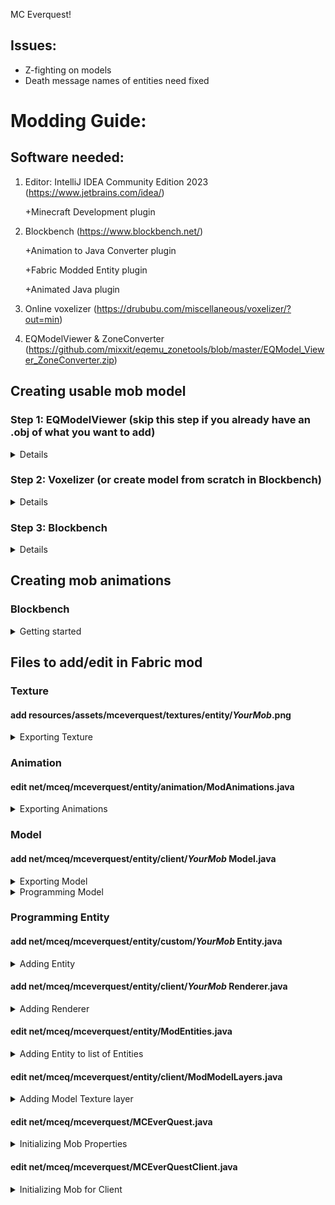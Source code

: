 MC Everquest!
 
## Issues:
- Z-fighting on models
- Death message names of entities need fixed

# Modding Guide:

## Software needed:
1. Editor: IntelliJ IDEA Community Edition 2023 (https://www.jetbrains.com/idea/)
   
   +Minecraft Development plugin
2. Blockbench (https://www.blockbench.net/)
   
   +Animation to Java Converter plugin
   
   +Fabric Modded Entity plugin
   
   +Animated Java plugin
3. Online voxelizer (https://drububu.com/miscellaneous/voxelizer/?out=min)
4. EQModelViewer & ZoneConverter (https://github.com/mixxit/eqemu_zonetools/blob/master/EQModel_Viewer_ZoneConverter.zip)


## Creating usable mob model
### Step 1: EQModelViewer (skip this step if you already have an .obj of what you want to add)
<details>
 <summary>Details</summary>
Use the EQModelViewer to extract models from the Everquest S3D files.
 
- **Load s3d**
 
 ![image](https://github.com/J-stacked/mceverquest/assets/146044161/df868a62-6725-4a59-abcd-d3675aa9a138)

- **Load Model**

 ![image](https://github.com/J-stacked/mceverquest/assets/146044161/ee3d5c33-8aae-4fab-b146-6b4067002850)

- **Load Object**

 ![image](https://github.com/J-stacked/mceverquest/assets/146044161/f1c31e6d-f4ec-4d74-a3c0-8016c1259f8e)

- **Export OBJ**
 
 ![image](https://github.com/J-stacked/mceverquest/assets/146044161/e91cad75-4d45-4dd3-af8d-4bcec8520606)

</details>

### Step 2: Voxelizer (or create model from scratch in Blockbench)
<details>
 <summary>Details</summary>
 
- **Open file**
 
 ![image](https://github.com/J-stacked/mceverquest/assets/146044161/29a695c0-0471-4e96-8455-9865fdf65366)


- **Make voxels below 1000 to avoid a Java StackOverflow error**
 
 ![image](https://github.com/J-stacked/mceverquest/assets/146044161/d91280c1-eb76-465a-afed-07498a76199e)


- **Save as Minecraft (.json)**
 
 ![image](https://github.com/J-stacked/mceverquest/assets/146044161/e605ad02-3463-4eb2-a1af-6863a9d54ef5)

</details>

### Step 3: Blockbench
<details>
 <summary>Details</summary>
 
<details>
 <summary>Importing</summary>

#### Import
- Open .json model in Blockbench

 ![image](https://github.com/J-stacked/mceverquest/assets/146044161/591d3115-00c2-404e-879a-d1c3c3868d53)

- Convert project (_File > Convert Project_) to "Modded Entity".

  ![image](https://github.com/J-stacked/mceverquest/assets/146044161/981ac7f9-c170-447b-93c5-6b5fd78a5c41)


> **IMPORTANT**
> 
> Please ensure the project is converted to "Modded Entity".  If not, there will be texturing and animation issues.  Also, in _File > Project..._, ensure the Export Version is set to Fabric 1.17+
> 
> ![image](https://github.com/J-stacked/mceverquest/assets/146044161/dab24515-2250-4ff5-b21b-afc90eda6411)

> **IMPORTANT**
> 
> Please ensure the model is facing the -Z direction.  Otherwise, it will not walk facing forward.


</details>

<details>
 <summary>Grouping</summary>
 
#### Grouping
- Group cubes as body parts, creating a hierarchy starting with the mob name as the root, then including each limb as a subfolder.  Include the torso (body) as its own part.  This will help when it comes to animating the newly added mob later.

 ![image](https://github.com/J-stacked/mceverquest/assets/146044161/45d7a616-6e43-484e-b693-709735c8862f)
 
- Add cubes to groups by either individually selecting the voxels or by holding down CTRL and dragging the left mouse button.  Then, right click your selection and add to intended body group.

 ![image](https://github.com/J-stacked/mceverquest/assets/146044161/5d86fe59-4ca2-4801-9aa0-42ad5688e486)
 
- Repeat until all cubes are consolidated into groups.
  
> **TIP**
> 
> To help with grouping quickly, toggle the visibility of the groups.  This will prevent the cubes from being selected again, as well as hiding them from view.
>
> ![image](https://github.com/J-stacked/mceverquest/assets/146044161/0f8b3f36-77db-40a1-bcf5-774bc590b84c)

</details>

<details>
 <summary>Texturing</summary>
 
#### Texturing
- The texture will most likely not be able to be found initially, so go ahead and create a texture, then delete the old one.
  
  ![image](https://github.com/J-stacked/mceverquest/assets/146044161/897fd461-30b0-454e-878b-0ca78e8dc43a)
  
- Each face of a voxel will have a different highlighted area on the texture.  This highlighted area is what section of the texture will map to the face.

> **TIP**
> Try to fit the texture in as small a dimension as you can manage.  16x16 is ideal, but if the size must be increased then be sure to stick to dimensions that are square and a power of 2 (ex. 8x8, 16x16, 32x32).  This is managed in _File > Project... > Texture Size_.

> **NOTE**
> In the _Edit_ tab, you will be able to adjust the placement of the texture on the faces of the voxel model.  In the _Paint_ tab, you will be able to actually paint the textures either on the texture tab on the left side of the screen or directly on the model.  Try to stick to a limited color palette.

- Once you are done, you should have a layout similar to this (overlook the absolutely phenomenal texturing for now!):

  ![image](https://github.com/J-stacked/mceverquest/assets/146044161/b785a58e-b67b-4587-82f7-7cb4886284a3)

</details>

</details>

## Creating mob animations

### Blockbench

<details>
 <summary>Getting started</summary>

- In the _Edit_ tab, adjust the pivot points of all limbs to somewhere that makes sense for the limb.  Also, you will want to set the pivot point for the mob overall.  Think of the pivot points as where the joints would be on each limb.

![image](https://github.com/J-stacked/mceverquest/assets/146044161/2cfce010-d3fa-4cdd-b5ab-bd9deb71c179)

> **TIP**
>
> If you are in need of fine tuning for the pivot point, hold down CTRL while you drag the vectors.

- Go to the _Animate_ tab in Blockbench

![image](https://github.com/J-stacked/mceverquest/assets/146044161/e97305c1-cafb-43fc-9b6c-5752621e1397)

- Create an animation

![image](https://github.com/J-stacked/mceverquest/assets/146044161/797e29a1-dfcd-40d0-8077-d40dbe09d6fb)

- Name the animation and choose whether the animation will be a looping animation (ex. walking) or an animation that will play once (ex. looking around or attacking)

![image](https://github.com/J-stacked/mceverquest/assets/146044161/36d9fdf1-a7e1-4cb4-a347-29b8c0b50e35)

- Add a base position for everything you plan to animate with this animation at 0s.  This way, everything will snap back to normal.

![image](https://github.com/J-stacked/mceverquest/assets/146044161/20a2c67d-362b-4b75-962b-71b62498e147)

- Add your other positions along the _TIMELINE_

> NOTE
>
> To preview as it would look in Minecraft, hit the three bars in the upper right corner of the viewport, then go to _Preview Scene_, then select the environment you would like to emulate
>
> ![image](https://github.com/J-stacked/mceverquest/assets/146044161/5fffd414-524d-4a10-be49-1a05a6150285)

- Typically you will want an idle animation, a walking animation, and an attack animation.  More or less can be added as needed.  For example, the rat only has a walking and idle animation, since attacking is done by more or less ramming into the player, which can be handled by the code pretty easily.  This fire elemental will have four animations: walking, idle, melee attack, and fire attack.

</details>

## Files to add/edit in Fabric mod
### Texture
#### add resources/assets/mceverquest/textures/entity/_YourMob_.png
<details>
 <summary>Exporting Texture</summary>
 
- In Blockbench, right click your texture file on the left hand side of the screen and hit _Save As_

![image](https://github.com/J-stacked/mceverquest/assets/146044161/4074f438-a1d5-42b3-b10d-fa039542b836)

- Save this somewhere convenient for you to access
- Open this project in IntelliJ IDEA
- Drag the file from your file explorer on to _resources>assets>mceverquest>textures>entity_

![image](https://github.com/J-stacked/mceverquest/assets/146044161/0967d19b-54bd-4062-bf04-8dc9285ab590)

- Hit the refactor button to add it to the project!

</details>

### Animation
#### edit net/mceq/mceverquest/entity/animation/ModAnimations.java
<details>
 <summary>Exporting Animations</summary>

- In Blockbench, hit _File>Export>Export Animations to Java_.

> IMPORTANT
>
> Use Yarn mappings when saving

![image](https://github.com/J-stacked/mceverquest/assets/146044161/6dc11778-c510-41c9-abe0-46ab2c2d4bc8)

- While this project workspace is open in IntelliJ IDEA, open the resulting file from exporting the animations with IntelliJ IDEA but do not refactor the project to include this file.
- Copy all the contents of the newly exported animations text file.
- Make a new code region at the bottom of _net/mceq/mceverquest/entity/animation/ModAnimations.java_

![image](https://github.com/J-stacked/mceverquest/assets/146044161/2d2a5eec-ddbe-4b69-bf47-270f2efd5af2)

- Paste your animation code!
- Close out of the animation text file you had opened, you will not need it anymore.
 
</details>

### Model
#### add net/mceq/mceverquest/entity/client/_YourMob_ Model.java
<details>
 <summary>Exporting Model</summary>

- In Blockbench, hit _File>Export>Export Java Entity_
- Export this somewhere convenient and label it similarly to _FireelementalModel_

![image](https://github.com/J-stacked/mceverquest/assets/146044161/06e3d1b2-0bcd-4d0e-b060-19c3ff377933)

</details>
<details>
 <summary>Programming Model</summary>
 
- Open the exported model file in IntelliJ, but do not refactor the project to include it.  We will use this file in a couple of steps.
- Create a new Java class under _net/mceq/mceverquest/entity/client/_ by right clicking the folder and hitting _New>Java Class_.  Name this similarly to _FireelementalModel_
- Create imports as follows:

```java

import net.mceq.mceverquest.entity.animation.ModAnimations;
import net.mceq.mceverquest.entity.custom.FireelementalEntity;  //this does not exist yet, but it will later!
import net.minecraft.client.model.*;
import net.minecraft.client.render.VertexConsumer;
import net.minecraft.client.render.entity.model.SinglePartEntityModel;
import net.minecraft.client.util.math.MatrixStack;

```

- Change the class declaration similar to the code below.  It will throw an error until FireelementalEntity is implemented, but we will do that later.  This change of the model class allows us to inherit from already implemented code for _SinglePartEntityModel_ and inherit our not-yet-cerated code for _FireelementalEntity_ (or whatever your mob entity class will be named)

```java

public class FireelementalModel<T extends FireelementalEntity> extends SinglePartEntityModel<T> {

}

```


- Within the public class, add the following code in order to declare each body part.  Be sure to use names that you used in Blockbench for each body part and to declare each of them.

```java

private final ModelPart fireelemental;
private final ModelPart head;
private final ModelPart body;
private final ModelPart leftarm;
private final ModelPart rightarm;
private final ModelPart flame;

```

- Add the following code to create the class constructor, modifying it to cater to your mob's attributes

```java

public FireelementalModel(ModelPart root) {
   this.fireelemental = root.getChild("fireelemental");
   this.head = fireelemental.getChild("head");
   this.body = fireelemental.getChild("body");
   this.rightarm = fireelemental.getChild("rightarm");
   this.leftarm = fireelemental.getChild("leftarm");
   this.flame = fireelemental.getChild("flame");
}

```

- Next, you will add the model itself.  Copy and paste the _public static TexturedModelData getTexturedModelData()_ method from your exported model file into your newly created model file.  It should look similar to the code below.

```java

public static TexturedModelData getTexturedModelData() {
  ModelData modelData = new ModelData();
  ModelPartData modelPartData = modelData.getRoot();
  ModelPartData fireelemental = modelPartData.addChild("fireelemental", ModelPartBuilder.create(), ModelTransform.of(0.0F, 8.0F, 0.0F, 0.0F, -1.5708F, 0.0F));

  //your model data goes here
}

```

- After that, we will implement two required override methods for inheriting _SinglePartEntityModel_
- The first required method will be _setAngles_, similar to what is shown below.  This allows us to set our different animations for our mob.

```java

@Override
public void setAngles(RatEntity entity, float limbSwing, float limbSwingAmount, float ageInTicks, float netHeadYaw, float headPitch) {  //required
    this.getPart().traverse().forEach(ModelPart::resetTransform);

    this.animateMovement(ModAnimations.FIREELEMENTAL_WALKING, limbSwing, limbSwingAmount, 2f, 2.5f);
    this.updateAnimation(entity.idleAnimationState, ModAnimations.FIREELEMENTAL_IDLE, ageInTicks, 1f);
}

```

- The second required method will be _getPart()_.  This is straightforward and will be similar to the code below.

```java

@Override
public ModelPart getPart() {
    return fireelemental;
}

```

- Next, we will implement our renderer.  This is another override function, though not required by our inherited class.  Definitely include it, though!  Otherwise, you may have a bit of trouble rendering...

```java
@Override
public void render(MatrixStack matrices, VertexConsumer vertexConsumer, int light, int overlay, float red, float green, float blue, float alpha) {
    fireelemental.render(matrices, vertexConsumer, light, overlay, red, green, blue, alpha);
}
```

</details>

### Programming Entity 
#### add net/mceq/mceverquest/entity/custom/_YourMob_ Entity.java
<details>
 <summary>Adding Entity</summary>

 
</details>

#### add net/mceq/mceverquest/entity/client/_YourMob_ Renderer.java
<details>
 <summary>Adding Renderer</summary>

 
</details>

#### edit net/mceq/mceverquest/entity/ModEntities.java
<details>
 <summary>Adding Entity to list of Entities</summary>

 
</details>

#### edit net/mceq/mceverquest/entity/client/ModModelLayers.java
<details>
 <summary>Adding Model Texture layer</summary>

 
</details>

#### edit net/mceq/mceverquest/MCEverQuest.java
<details>
 <summary>Initializing Mob Properties</summary>

 
</details>

#### edit net/mceq/mceverquest/MCEverQuestClient.java
<details>
 <summary>Initializing Mob for Client</summary>

 
</details>


